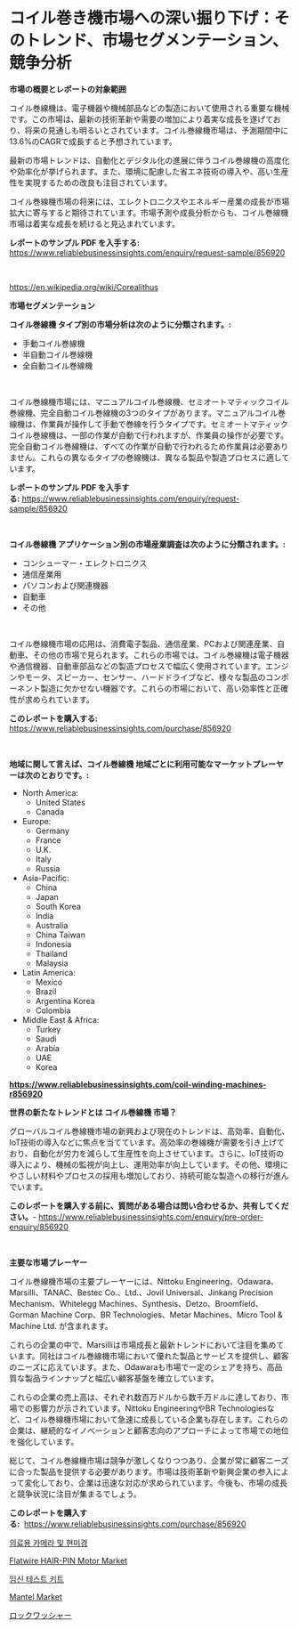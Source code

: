 <p><h1>コイル巻き機市場への深い掘り下げ：そのトレンド、市場セグメンテーション、競争分析</h1></p><p><strong>市場の概要とレポートの対象範囲</strong></p>
<p><p>コイル巻線機は、電子機器や機械部品などの製造において使用される重要な機械です。この市場は、最新の技術革新や需要の増加により着実な成長を遂げており、将来の見通しも明るいとされています。コイル巻線機市場は、予測期間中に13.6%のCAGRで成長すると予想されています。</p><p>最新の市場トレンドは、自動化とデジタル化の進展に伴うコイル巻線機の高度化や効率化が挙げられます。また、環境に配慮した省エネ技術の導入や、高い生産性を実現するための改良も注目されています。</p><p>コイル巻線機市場の将来には、エレクトロニクスやエネルギー産業の成長が市場拡大に寄与すると期待されています。市場予測や成長分析からも、コイル巻線機市場は着実な成長を続けると見込まれています。</p></p>
<p><strong>レポートのサンプル PDF を入手する:</strong> <a href="https://www.reliablebusinessinsights.com/enquiry/request-sample/856920">https://www.reliablebusinessinsights.com/enquiry/request-sample/856920</a></p>
<p>&nbsp;</p>
<p><a href="https://en.wikipedia.org/wiki/Corealithus">https://en.wikipedia.org/wiki/Corealithus</a></p>
<p><strong>市場セグメンテーション</strong></p>
<p><strong>コイル巻線機 タイプ別の市場分析は次のように分類されます。:</strong></p>
<p><ul><li>手動コイル巻線機</li><li>半自動コイル巻線機</li><li>全自動コイル巻線機</li></ul></p>
<p>&nbsp;</p>
<p><p>コイル巻線機市場には、マニュアルコイル巻線機、セミオートマティックコイル巻線機、完全自動コイル巻線機の3つのタイプがあります。マニュアルコイル巻線機は、作業員が操作して手動で巻線を行うタイプです。セミオートマティックコイル巻線機は、一部の作業が自動で行われますが、作業員の操作が必要です。完全自動コイル巻線機は、すべての作業が自動で行われるため作業員は必要ありません。これらの異なるタイプの巻線機は、異なる製品や製造プロセスに適しています。</p></p>
<p><strong>レポートのサンプル PDF を入手する:</strong>&nbsp;<a href="https://www.reliablebusinessinsights.com/enquiry/request-sample/856920">https://www.reliablebusinessinsights.com/enquiry/request-sample/856920</a></p>
<p>&nbsp;</p>
<p><strong> コイル巻線機 アプリケーション別の市場産業調査は次のように分類されます。:</strong></p>
<p><ul><li>コンシューマー・エレクトロニクス</li><li>通信産業用</li><li>パソコンおよび関連機器</li><li>自動車</li><li>その他</li></ul></p>
<p>&nbsp;</p>
<p><p>コイル巻線機市場の応用は、消費電子製品、通信産業、PCおよび関連産業、自動車、その他の市場で見られます。これらの市場では、コイル巻線機は電子機器や通信機器、自動車部品などの製造プロセスで幅広く使用されています。エンジンやモータ、スピーカー、センサー、ハードドライブなど、様々な製品のコンポーネント製造に欠かせない機器です。これらの市場において、高い効率性と正確性が求められています。</p></p>
<p><strong>このレポートを購入する:</strong>&nbsp; <a href="https://www.reliablebusinessinsights.com/purchase/856920">https://www.reliablebusinessinsights.com/purchase/856920</a></p>
<p>&nbsp;</p>
<p><strong>地域に関して言えば、コイル巻線機 地域ごとに利用可能なマーケットプレーヤーは次のとおりです。:</strong></p>
<p><ul>
    <li>
        North America:
        <ul>
            <li>United States</li>
            <li>Canada</li>
        </ul>
    </li>
    <li>
        Europe:
        <ul>
            <li>Germany</li>
            <li>France</li>
            <li>U.K.</li>
            <li>Italy</li>
            <li>Russia</li>
        </ul>
    </li>
    <li>
        Asia-Pacific:
        <ul>
            <li>China</li>
            <li>Japan</li>
            <li>South Korea</li>
            <li>India</li>
            <li>Australia</li>
            <li>China Taiwan</li>
            <li>Indonesia</li>
            <li>Thailand</li>
            <li>Malaysia</li>
        </ul>
    </li>
    <li>
        Latin America:
        <ul>
            <li>Mexico</li>
            <li>Brazil</li>
            <li>Argentina Korea</li>
            <li>Colombia</li>
        </ul>
    </li>
    <li>
        Middle East & Africa:
        <ul>
            <li>Turkey</li>
            <li>Saudi</li>
            <li>Arabia</li>
            <li>UAE</li>
            <li>Korea</li>
        </ul>
    </li>
    </ul></p>
<p><strong><a href="https://www.reliablebusinessinsights.com/coil-winding-machines-r856920">https://www.reliablebusinessinsights.com/coil-winding-machines-r856920</a></strong>&nbsp;</p>
<p><strong>世界の新たなトレンドとは コイル巻線機 市場？</strong></p>
<p><p>グローバルコイル巻線機市場の新興および現在のトレンドは、高効率、自動化、IoT技術の導入などに焦点を当てています。高効率の巻線機が需要を引き上げており、自動化が労力を減らして生産性を向上させています。さらに、IoT技術の導入により、機械の監視が向上し、運用効率が向上しています。その他、環境にやさしい材料やプロセスの採用も増加しており、持続可能な製造への移行が進んでいます。</p></p>
<p><strong>このレポートを購入する前に、質問がある場合は問い合わせるか、共有してください。</strong>- <a href="https://www.reliablebusinessinsights.com/enquiry/pre-order-enquiry/856920">https://www.reliablebusinessinsights.com/enquiry/pre-order-enquiry/856920</a></p>
<p>&nbsp;</p>
<p><strong>主要な市場プレーヤー</strong></p>
<p><p>コイル巻線機市場の主要プレーヤーには、Nittoku Engineering、Odawara、Marsilli、TANAC、Bestec Co.、Ltd.、Jovil Universal、Jinkang Precision Mechanism、Whitelegg Machines、Synthesis、Detzo、Broomfield、Gorman Machine Corp、BR Technologies、Metar Machines、Micro Tool & Machine Ltd. が含まれます。</p><p>これらの企業の中で、Marsilliは市場成長と最新トレンドにおいて注目を集めています。同社はコイル巻線機市場において優れた製品とサービスを提供し、顧客のニーズに応えています。また、Odawaraも市場で一定のシェアを持ち、高品質な製品ラインナップと幅広い顧客基盤を確立しています。</p><p>これらの企業の売上高は、それぞれ数百万ドルから数千万ドルに達しており、市場での影響力が示されています。Nittoku EngineeringやBR Technologiesなど、コイル巻線機市場において急速に成長している企業も存在します。これらの企業は、継続的なイノベーションと顧客志向のアプローチによって市場での地位を強化しています。</p><p>総じて、コイル巻線機市場は競争が激しくなりつつあり、企業が常に顧客ニーズに合った製品を提供する必要があります。市場は技術革新や新興企業の参入によって変化しており、企業は迅速な対応が求められています。今後も、市場の成長と競争状況に注目が集まるでしょう。</p></p>
<p><strong>このレポートを購入する:</strong>&nbsp;&nbsp;<a href="https://www.reliablebusinessinsights.com/purchase/856920">https://www.reliablebusinessinsights.com/purchase/856920</a></p>
<p><p><a href="https://medium.com/@kennyaniel5/%EA%B8%80%EB%A1%9C%EB%B2%8C-%EC%9D%98%EB%A3%8C-%EC%B9%B4%EB%A9%94%EB%9D%BC%EC%99%80-%ED%98%84%EB%AF%B8%EA%B2%BD-%EC%8B%9C%EC%9E%A5-%EB%B2%94%EC%9C%84%EC%97%90-%EB%8C%80%ED%95%9C-%EA%B9%8A%EC%9D%80-%EB%B6%84%EC%84%9D-%EB%B0%8F-2024%EB%85%84%EB%B6%80%ED%84%B0-2031%EB%85%84%EA%B9%8C%EC%A7%80-%EC%98%88%EC%83%81%EB%90%98%EB%8A%94-%EB%B9%A0%EB%A5%B4%EA%B2%8C-%EC%84%B1%EC%9E%A5%ED%95%98%EB%8A%94-5-1-cagr-d4b4e05ce12d">의료용 카메라 및 현미경</a></p><p><a href="https://github.com/JameTravis/Market-Research-Report-List-6/blob/main/flatwire-hair-pin-motor-market.md">Flatwire HAIR-PIN Motor Market</a></p><p><a href="https://medium.com/@kennyaniel5/%EA%B8%80%EB%A1%9C%EB%B2%8C-%EC%9E%84%EC%8B%A0%ED%85%8C%EC%8A%A4%ED%8A%B8-%ED%82%A4%ED%8A%B8-%EC%8B%9C%EC%9E%A5-%EA%B7%9C%EB%AA%A8-%EB%B0%8F-%EC%A0%90%EC%9C%A0%EC%9C%A8-%EB%B6%84%EC%84%9D-%EC%A0%9C%ED%92%88-%EC%9C%A0%ED%98%95%EB%B3%84-%EC%9D%91%EC%9A%A9%EB%B3%84-%EC%A7%80%EC%97%AD%EB%B3%84-%EC%98%88%EC%B8%A1-2024-2031-8393328bfb88">임신 테스트 키트</a></p><p><a href="https://www.linkedin.com/pulse/mantel-market-research-report-includes-analysis-size-share-soqqf">Mantel Market</a></p><p><a href="https://github.com/schmahlson/Market-Research-Report-List-2/blob/main/65076563866.md">ロックワッシャー</a></p></p>
